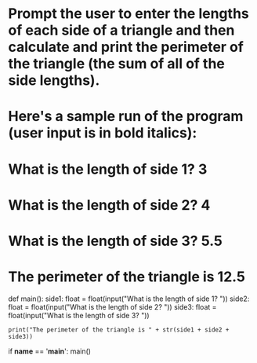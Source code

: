 # Prompt the user to enter the lengths of each side of a triangle and then calculate and print the perimeter of the triangle (the sum of all of the side lengths).

# Here's a sample run of the program (user input is in bold italics):
# What is the length of side 1? 3
# What is the length of side 2? 4
# What is the length of side 3? 5.5
# The perimeter of the triangle is 12.5

def main():
    side1: float = float(input("What is the length of side 1? "))
    side2: float = float(input("What is the length of side 2? "))
    side3: float = float(input("What is the length of side 3? "))

    print("The perimeter of the triangle is " + str(side1 + side2 + side3))

if __name__ == '__main__':
    main()